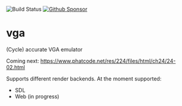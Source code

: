 ![Build Status](https://github.com/Ragnaroek/vga/actions/workflows/rust.yml/badge.svg)
[![Github Sponsor](https://img.shields.io/static/v1?label=Sponsor&message=%E2%9D%A4&logo=GitHub&link=https://github.com/sponsors/Ragnaroek)](https://github.com/sponsors/Ragnaroek)

# vga
(Cycle) accurate VGA emulator

Coming next:
https://www.phatcode.net/res/224/files/html/ch24/24-02.html

Supports different render backends. At the moment supported:
* SDL
* Web (in progress)
